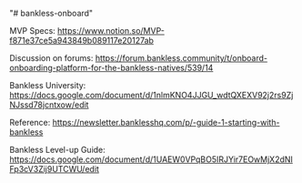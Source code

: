 "# bankless-onboard" 

MVP Specs:
https://www.notion.so/MVP-f871e37ce5a943849b089117e20127ab

Discussion on forums: 
https://forum.bankless.community/t/onboard-onboarding-platform-for-the-bankless-natives/539/14

Bankless University:
https://docs.google.com/document/d/1nlmKNO4JJGU_wdtQXEXV92j2rs9ZjNJssd78jcntxow/edit

Reference:
https://newsletter.banklesshq.com/p/-guide-1-starting-with-bankless

Bankless Level-up Guide:
https://docs.google.com/document/d/1UAEW0VPqBO5IRJYir7EOwMjX2dNIFp3cV3Zij9UTCWU/edit
